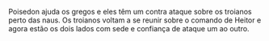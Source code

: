 
Poisedon ajuda os gregos e eles têm um contra ataque sobre os troianos perto das naus. Os troianos voltam a se reunir sobre o comando de Heitor e agora estão os dois lados com sede e confiança  de ataque um ao outro.